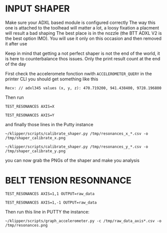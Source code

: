 # INPUT SHAPER

Make sure your ADXL based module is configured correctly
The way this one is attached to the toolhead will matter a lot, a loosy fixation a placment will result a bad shaping
The best place is in the nozzle (the BTT ADXL V2 is the best option IMO). You will use it only on this occasion and then removed it after use

Keep in mind that getting a not perfect shaper is not the end of the world, it is here to counterbalance thos issues.
Only the print result count at the end of the day

First check the acceleromete fonction nwith ```ACCELEROMETER_QUERY``` in the printer CLI
you should get something like this
```
Recv: // adxl345 values (x, y, z): 470.719200, 941.438400, 9728.196800
```
Then run 
```
TEST_RESONANCES AXIS=X
```
```
TEST_RESONANCES AXIS=Y
```

and finally those lines in the  Putty instance
```
~/klipper/scripts/calibrate_shaper.py /tmp/resonances_x_*.csv -o /tmp/shaper_calibrate_x.png
```
```
~/klipper/scripts/calibrate_shaper.py /tmp/resonances_y_*.csv -o /tmp/shaper_calibrate_y.png
```

you can now grab the PNGs of the shaper and make you analysis


# BELT TENSION RESONNANCE
```
TEST_RESONANCES AXIS=1,1 OUTPUT=raw_data
```
```
TEST_RESONANCES AXIS=1,-1 OUTPUT=raw_data
```

Then run this line in PUTTY the instance:
```
~/klipper/scripts/graph_accelerometer.py -c /tmp/raw_data_axis*.csv -o /tmp/resonances.png
```

